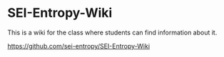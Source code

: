 # SEI-Entropy-Wiki

This is a wiki for the class where students can find information about it.

https://github.com/sei-entropy/SEI-Entropy-Wiki

